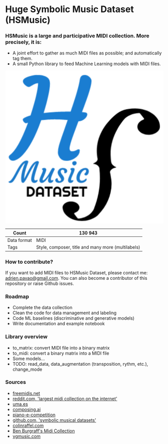# Huge Symbolic Music Dataset (HSMusic)

### HSMusic is a large and participative MIDI collection. More precisely, it is:

* A joint effort to gather as much MIDI files as possible; and automatically tag them.
* A small Python library to feed Machine Learning models with MIDI files.

![logo](logo_hsmusic.png)

Count | 130 943
--- | ---
Data format | MIDI
Tags | Style, composer, title and many more (multilabels)

### How to contribute?

If you want to add MIDI files to HSMusic Dataset, please contact me: [adrien.pavao@gmail.com](). You can also become a contributor of this repository or raise Github issues.

### Roadmap
* Complete the data collection
* Clean the code for data management and labeling
* Code ML baselines (discriminative and generative models)
* Write documentation and example notebook

### Library overview
* to_matrix: convert MIDI file into a binary matrix
* to_midi: convert a binary matrix into a MIDI file
* Some models...
* TODO: read_data, data_augmentation (transposition, rythm, etc.), change_mode

### Sources
* [freemidis.net](http://freemidis.net/)
* [reddit.com, 'largest midi collection on the internet'](https://www.reddit.com/r/WeAreTheMusicMakers/comments/3ajwe4/the_largest_midi_collection_on_the_internet/)
* [uma.es](https://www.uma.es/victoria/)
* [composing.ai](https://composing.ai/dataset)
* [piano-e-competition](http://www.piano-e-competition.com/)
* [github.com, 'symbolic musical datasets'](https://github.com/wayne391/Symbolic-Musical-Datasets)
* [colinraffel.com](https://colinraffel.com/projects/lmd/)
* [Ben Burgraff's Midi Collection](http://cariart.tripod.com/MIDIS.html)
* [vgmusic.com](https://www.vgmusic.com/)
